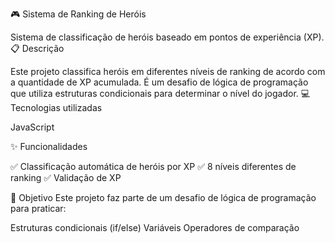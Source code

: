🎮 Sistema de Ranking de Heróis

Sistema de classificação de heróis baseado em pontos de experiência (XP).
📋 Descrição

Este projeto classifica heróis em diferentes níveis de ranking de acordo com a quantidade de XP acumulada. É um desafio de lógica de programação que utiliza estruturas condicionais para determinar o nível do jogador.
💻 Tecnologias utilizadas

JavaScript

✨ Funcionalidades

✅ Classificação automática de heróis por XP
✅ 8 níveis diferentes de ranking
✅ Validação de XP

🎯 Objetivo
Este projeto faz parte de um desafio de lógica de programação para praticar:

Estruturas condicionais (if/else)
Variáveis
Operadores de comparação
